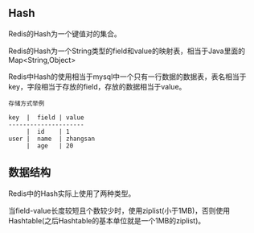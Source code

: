 ## Hash
Redis的Hash为一个键值对的集合。

Redis的Hash为一个String类型的field和value的映射表，相当于Java里面的Map<String,Object>

Redis中Hash的使用相当于mysql中一个只有一行数据的数据表，表名相当于key，字段相当于存放的field，存放的数据相当于value。

`存储方式举例`

    key  |  field | value
    ---------------------
         |  id    | 1
    user |  name  | zhangsan
         |  age   | 20
         
## 数据结构
Redis中的Hash实际上使用了两种类型。  

当field-value长度较短且个数较少时，使用ziplist(小于1MB)，否则使用Hashtable(之后Hashtable的基本单位就是一个1MB的ziplist)。